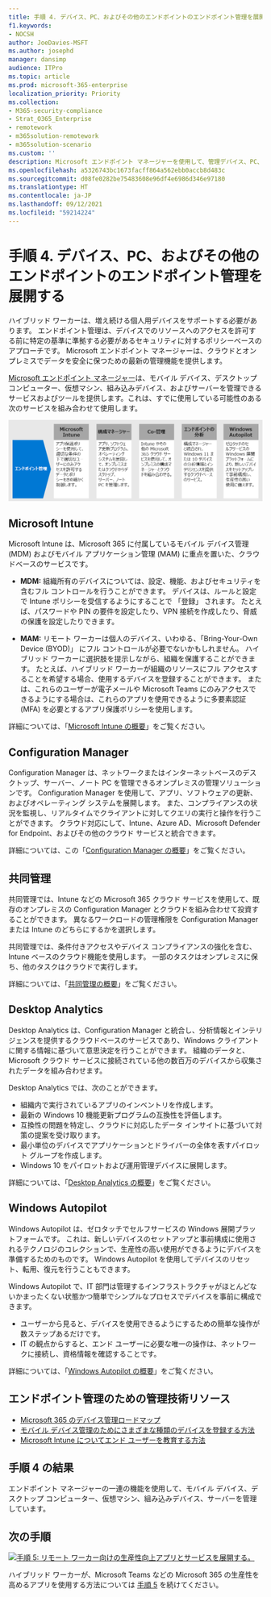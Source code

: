 ```yaml
---
title: 手順 4. デバイス、PC、およびその他のエンドポイントのエンドポイント管理を展開する
f1.keywords:
- NOCSH
author: JoeDavies-MSFT
ms.author: josephd
manager: dansimp
audience: ITPro
ms.topic: article
ms.prod: microsoft-365-enterprise
localization_priority: Priority
ms.collection:
- M365-security-compliance
- Strat_O365_Enterprise
- remotework
- m365solution-remotework
- m365solution-scenario
ms.custom: ''
description: Microsoft エンドポイント マネージャーを使用して、管理デバイス、PC、その他のエンドポイントを管理します。
ms.openlocfilehash: a5326743bc1673facff864a562ebb0accb8d483c
ms.sourcegitcommit: d08fe0282be75483608e96df4e6986d346e97180
ms.translationtype: HT
ms.contentlocale: ja-JP
ms.lasthandoff: 09/12/2021
ms.locfileid: "59214224"
---
```

# <a name="step-4-deploy-endpoint-management-for-your-devices-pcs-and-other-endpoints"></a>手順 4. デバイス、PC、およびその他のエンドポイントのエンドポイント管理を展開する

ハイブリッド ワーカーは、増え続ける個人用デバイスをサポートする必要があります。 エンドポイント管理は、デバイスでのリソースへのアクセスを許可する前に特定の基準に準拠する必要があるセキュリティに対するポリシーベースのアプローチです。 Microsoft エンドポイント マネージャーは、クラウドとオンプレミスでデータを安全に保つための最新の管理機能を提供します。 

[Microsoft エンドポイント マネージャー](/mem/endpoint-manager-overview)は、モバイル デバイス、デスクトップ コンピューター、仮想マシン、組み込みデバイス、およびサーバーを管理できるサービスおよびツールを提供します。これは、すでに使用している可能性のある次のサービスを組み合わせて使用します。

![Microsoft 365 のエンドポイント管理のコンポーネント。](../media/empower-people-to-work-remotely/endpoint-managment-step-grid.png)

## <a name="microsoft-intune"></a>Microsoft Intune

Microsoft Intune は、Microsoft 365 に付属しているモバイル デバイス管理 (MDM) およびモバイル アプリケーション管理 (MAM) に重点を置いた、クラウドベースのサービスです。 

- **MDM:** 組織所有のデバイスについては、設定、機能、およびセキュリティを含むフル コントロールを行うことができます。 デバイスは、ルールと設定で Intune ポリシーを受信するようにすることで 「登録」 されます。 たとえば、パスワードや PIN の要件を設定したり、VPN 接続を作成したり、脅威の保護を設定したりできます。

- **MAM:** リモート ワーカーは個人のデバイス、いわゆる、「Bring-Your-Own Device (BYOD)」 にフル コントロールが必要でないかもしれません。 ハイブリッド ワーカーに選択肢を提示しながら、組織を保護することができます。 たとえば、ハイブリッド ワーカーが組織のリソースにフル アクセスすることを希望する場合、使用するデバイスを登録することができます。 または、これらのユーザーが電子メールや Microsoft Teams にのみアクセスできるようにする場合は、これらのアプリを使用できるように多要素認証 (MFA) を必要とするアプリ保護ポリシーを使用します。

詳細については、「[Microsoft Intune の概要](/intune/fundamentals/what-is-intune)」をご覧ください。

## <a name="configuration-manager"></a>Configuration Manager

Configuration Manager は、ネットワークまたはインターネットベースのデスクトップ、サーバー、ノート PC を管理できるオンプレミスの管理ソリューションです。 Configuration Manager を使用して、アプリ、ソフトウェアの更新、およびオペレーティング システムを展開します。 また、コンプライアンスの状況を監視し、リアルタイムでクライアントに対してクエリの実行と操作を行うことができます。 クラウド対応にして、Intune、Azure AD、Microsoft Defender for Endpoint、およびその他のクラウド サービスと統合できます。 

詳細については、この「[Configuration Manager の概要](/mem/configmgr/core/understand/introduction)」をご覧ください。

## <a name="co-management"></a>共同管理

共同管理では、Intune などの Microsoft 365 クラウド サービスを使用して、既存のオンプレミスの Configuration Manager とクラウドを組み合わせて投資することができます。 異なるワークロードの管理権限を Configuration Manager または Intune のどちらにするかを選択します。 

共同管理では、条件付きアクセスやデバイス コンプライアンスの強化を含む、Intune ベースのクラウド機能を使用します。 一部のタスクはオンプレミスに保ち、他のタスクはクラウドで実行します。

詳細については、「[共同管理の概要](/mem/configmgr/comanage/overview)」をご覧ください。

## <a name="desktop-analytics"></a>Desktop Analytics

Desktop Analytics は、Configuration Manager と統合し、分析情報とインテリジェンスを提供するクラウドベースのサービスであり、Windows クライアントに関する情報に基づいて意思決定を行うことができます。 組織のデータと、Microsoft クラウド サービスに接続されている他の数百万のデバイスから収集されたデータを組み合わせます。 

Desktop Analytics では、次のことができます。

- 組織内で実行されているアプリのインベントリを作成します。
- 最新の Windows 10 機能更新プログラムの互換性を評価します。
- 互換性の問題を特定し、クラウドに対応したデータ インサイトに基づいて対策の提案を受け取ります。
- 最小単位のデバイスでアプリケーションとドライバーの全体を表すパイロット グループを作成します。
- Windows 10 をパイロットおよび運用管理デバイスに展開します。

詳細については、「[Desktop Analytics の概要](/mem/configmgr/desktop-analytics/overview)」をご覧ください。

## <a name="windows-autopilot"></a>Windows Autopilot

Windows Autopilot は、ゼロタッチでセルフサービスの Windows 展開プラットフォームです。 これは、新しいデバイスのセットアップと事前構成に使用されるテクノロジのコレクションで、生産性の高い使用ができるようにデバイスを準備するためのものです。 Windows Autopilot を使用してデバイスのリセット、転用、復元を行うこともできます。 

Windows Autopilot で、IT 部門は管理するインフラストラクチャがほとんどないかまったくない状態かつ簡単でシンプルなプロセスでデバイスを事前に構成できます。 

- ユーザーから見ると、デバイスを使用できるようにするための簡単な操作が数ステップあるだけです。 
- IT の観点からすると、エンド ユーザーに必要な唯一の操作は、ネットワークに接続し、資格情報を確認することです。

詳細については、「[Windows Autopilot の概要](/windows/deployment/windows-autopilot/windows-autopilot)」をご覧ください。

## <a name="admin-technical-resources-for-endpoint-management"></a>エンドポイント管理のための管理技術リソース

- [Microsoft 365 のデバイス管理ロードマップ](../enterprise/device-management-roadmap-microsoft-365.md)
- [モバイル デバイス管理のためにさまざまな種類のデバイスを登録する方法](/mem/intune/enrollment/device-enrollment)
- [Microsoft Intune についてエンド ユーザーを教育する方法](/mem/intune/fundamentals/end-user-educate)
 
## <a name="results-of-step-4"></a>手順 4 の結果

エンドポイント マネージャーの一連の機能を使用して、モバイル デバイス、デスクトップ コンピューター、仮想マシン、組み込みデバイス、サーバーを管理しています。

## <a name="next-step"></a>次の手順

[![手順 5: リモート ワーカー向けの生産性向上アプリとサービスを展開する。](../media/empower-people-to-work-remotely/remote-workers-step-grid-5.png)](empower-people-to-work-remotely-teams-productivity-apps.md)

ハイブリッド ワーカーが、Microsoft Teams などの Microsoft 365 の生産性を高めるアプリを使用する方法については [手順 5](empower-people-to-work-remotely-teams-productivity-apps.md) を続けてください。